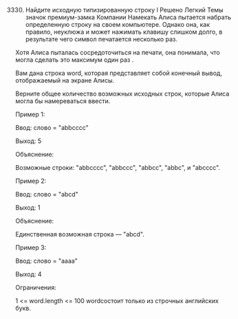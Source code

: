 3330. Найдите исходную типизированную строку I
Решено
Легкий
Темы
значок премиум-замка
Компании
Намекать
Алиса пытается набрать определенную строку на своем компьютере. Однако она, как правило, неуклюжа и может нажимать клавишу слишком долго, в результате чего символ печатается несколько раз.

Хотя Алиса пыталась сосредоточиться на печати, она понимала, что могла сделать это максимум один раз .

Вам дана строка word, которая представляет собой конечный вывод, отображаемый на экране Алисы.

Верните общее количество возможных исходных строк, которые Алиса могла бы намереваться ввести.

 

Пример 1:

Ввод: слово = "abbcccc"

Выход: 5

Объяснение:

Возможные строки: "abbcccc", "abbccc", "abbcc", "abbc", и "abcccc".

Пример 2:

Ввод: слово = "abcd"

Выход: 1

Объяснение:

Единственная возможная строка — "abcd".

Пример 3:

Ввод: слово = "aaaa"

Выход: 4

 

Ограничения:

1 <= word.length <= 100
wordсостоит только из строчных английских букв.